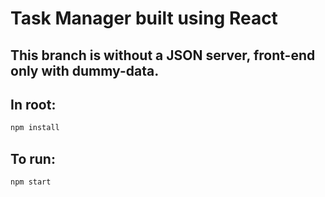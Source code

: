 # Task Manager built using React

## This branch is without a JSON server, front-end only with dummy-data.

## In root:

```bash
npm install
```

## To run:

```bash
npm start
```

